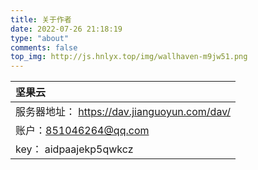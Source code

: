 ```yaml
---
title: 关于作者
date: 2022-07-26 21:18:19
type: "about"
comments: false
top_img: http://js.hnlyx.top/img/wallhaven-m9jw51.png
---
```


| 坚果云                                       |
| :------------------------------------------- |
| 服务器地址： https://dav.jianguoyun.com/dav/ |
| 账户：851046264@qq.com                       |
| key： aidpaajekp5qwkcz                       |

